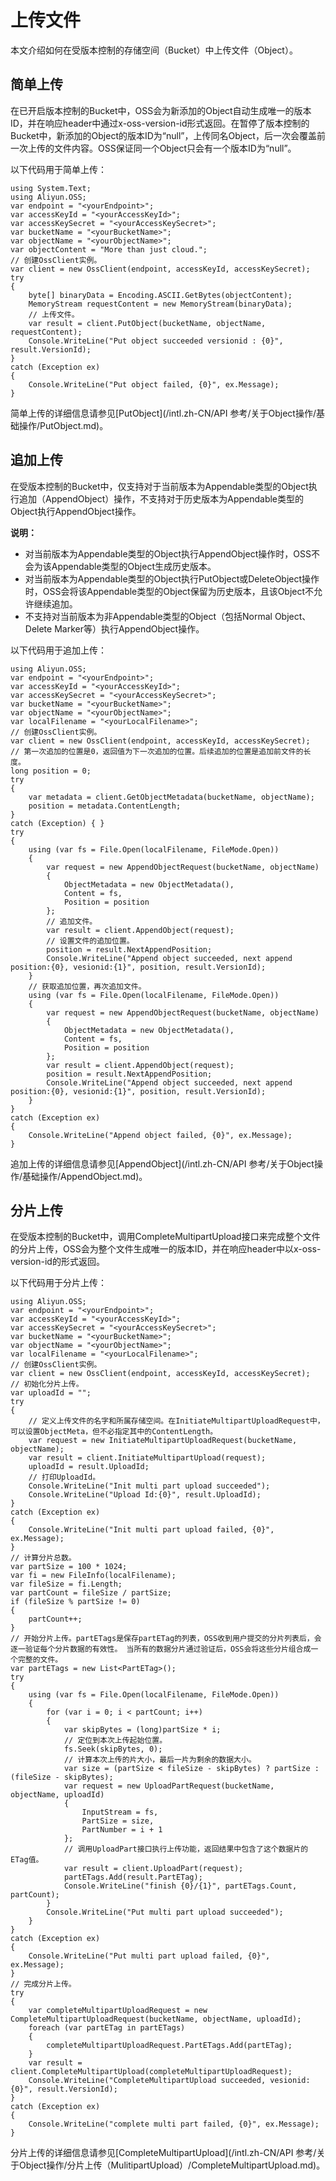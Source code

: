 # 上传文件

本文介绍如何在受版本控制的存储空间（Bucket）中上传文件（Object）。

## 简单上传

在已开启版本控制的Bucket中，OSS会为新添加的Object自动生成唯一的版本ID，并在响应header中通过x-oss-version-id形式返回。在暂停了版本控制的Bucket中，新添加的Object的版本ID为“null”，上传同名Object，后一次会覆盖前一次上传的文件内容。OSS保证同一个Object只会有一个版本ID为“null”。

以下代码用于简单上传：

```
using System.Text;
using Aliyun.OSS;
var endpoint = "<yourEndpoint>";
var accessKeyId = "<yourAccessKeyId>";
var accessKeySecret = "<yourAccessKeySecret>";
var bucketName = "<yourBucketName>";
var objectName = "<yourObjectName>";
var objectContent = "More than just cloud.";
// 创建OssClient实例。
var client = new OssClient(endpoint, accessKeyId, accessKeySecret);
try
{
    byte[] binaryData = Encoding.ASCII.GetBytes(objectContent);
    MemoryStream requestContent = new MemoryStream(binaryData);
    // 上传文件。
    var result = client.PutObject(bucketName, objectName, requestContent);
    Console.WriteLine("Put object succeeded versionid : {0}", result.VersionId);
}
catch (Exception ex)
{
    Console.WriteLine("Put object failed, {0}", ex.Message);
}
```

简单上传的详细信息请参见[PutObject](/intl.zh-CN/API 参考/关于Object操作/基础操作/PutObject.md)。

## 追加上传

在受版本控制的Bucket中，仅支持对于当前版本为Appendable类型的Object执行追加（AppendObject）操作，不支持对于历史版本为Appendable类型的Object执行AppendObject操作。

**说明：**

-   对当前版本为Appendable类型的Object执行AppendObject操作时，OSS不会为该Appendable类型的Object生成历史版本。
-   对当前版本为Appendable类型的Object执行PutObject或DeleteObject操作时，OSS会将该Appendable类型的Object保留为历史版本，且该Object不允许继续追加。
-   不支持对当前版本为非Appendable类型的Object（包括Normal Object、Delete Marker等）执行AppendObject操作。

以下代码用于追加上传：

```
using Aliyun.OSS;
var endpoint = "<yourEndpoint>";
var accessKeyId = "<yourAccessKeyId>";
var accessKeySecret = "<yourAccessKeySecret>";
var bucketName = "<yourBucketName>";
var objectName = "<yourObjectName>";
var localFilename = "<yourLocalFilename>";
// 创建OssClient实例。
var client = new OssClient(endpoint, accessKeyId, accessKeySecret);
// 第一次追加的位置是0，返回值为下一次追加的位置。后续追加的位置是追加前文件的长度。
long position = 0;
try
{
    var metadata = client.GetObjectMetadata(bucketName, objectName);
    position = metadata.ContentLength;
}
catch (Exception) { }
try
{
    using (var fs = File.Open(localFilename, FileMode.Open))
    {
        var request = new AppendObjectRequest(bucketName, objectName)
        {
            ObjectMetadata = new ObjectMetadata(),
            Content = fs,
            Position = position
        };
        // 追加文件。
        var result = client.AppendObject(request);
        // 设置文件的追加位置。
        position = result.NextAppendPosition;
        Console.WriteLine("Append object succeeded, next append position:{0}, vesionid:{1}", position, result.VersionId);
    }
    // 获取追加位置，再次追加文件。
    using (var fs = File.Open(localFilename, FileMode.Open))
    {
        var request = new AppendObjectRequest(bucketName, objectName)
        {
            ObjectMetadata = new ObjectMetadata(),
            Content = fs,
            Position = position
        };
        var result = client.AppendObject(request);
        position = result.NextAppendPosition;
        Console.WriteLine("Append object succeeded, next append position:{0}, vesionid:{1}", position, result.VersionId);
    }
}
catch (Exception ex)
{
    Console.WriteLine("Append object failed, {0}", ex.Message);
}
```

追加上传的详细信息请参见[AppendObject](/intl.zh-CN/API 参考/关于Object操作/基础操作/AppendObject.md)。

## 分片上传

在受版本控制的Bucket中，调用CompleteMultipartUpload接口来完成整个文件的分片上传，OSS会为整个文件生成唯一的版本ID，并在响应header中以x-oss-version-id的形式返回。

以下代码用于分片上传：

```
using Aliyun.OSS;
var endpoint = "<yourEndpoint>";
var accessKeyId = "<yourAccessKeyId>";
var accessKeySecret = "<yourAccessKeySecret>";
var bucketName = "<yourBucketName>";
var objectName = "<yourObjectName>";
var localFilename = "<yourLocalFilename>";
// 创建OssClient实例。
var client = new OssClient(endpoint, accessKeyId, accessKeySecret);
// 初始化分片上传。
var uploadId = "";
try
{
    // 定义上传文件的名字和所属存储空间。在InitiateMultipartUploadRequest中，可以设置ObjectMeta，但不必指定其中的ContentLength。
    var request = new InitiateMultipartUploadRequest(bucketName, objectName);
    var result = client.InitiateMultipartUpload(request);
    uploadId = result.UploadId;
    // 打印UploadId。
    Console.WriteLine("Init multi part upload succeeded");
    Console.WriteLine("Upload Id:{0}", result.UploadId);
}
catch (Exception ex)
{
    Console.WriteLine("Init multi part upload failed, {0}", ex.Message);
}
// 计算分片总数。
var partSize = 100 * 1024;
var fi = new FileInfo(localFilename);
var fileSize = fi.Length;
var partCount = fileSize / partSize;
if (fileSize % partSize != 0)
{
    partCount++;
}
// 开始分片上传。partETags是保存partETag的列表，OSS收到用户提交的分片列表后，会逐一验证每个分片数据的有效性。 当所有的数据分片通过验证后，OSS会将这些分片组合成一个完整的文件。
var partETags = new List<PartETag>();
try
{
    using (var fs = File.Open(localFilename, FileMode.Open))
    {
        for (var i = 0; i < partCount; i++)
        {
            var skipBytes = (long)partSize * i;
            // 定位到本次上传起始位置。
            fs.Seek(skipBytes, 0);
            // 计算本次上传的片大小，最后一片为剩余的数据大小。
            var size = (partSize < fileSize - skipBytes) ? partSize : (fileSize - skipBytes);
            var request = new UploadPartRequest(bucketName, objectName, uploadId)
            {
                InputStream = fs,
                PartSize = size,
                PartNumber = i + 1
            };
            // 调用UploadPart接口执行上传功能，返回结果中包含了这个数据片的ETag值。
            var result = client.UploadPart(request);
            partETags.Add(result.PartETag);
            Console.WriteLine("finish {0}/{1}", partETags.Count, partCount);
        }
        Console.WriteLine("Put multi part upload succeeded");
    }
}
catch (Exception ex)
{
    Console.WriteLine("Put multi part upload failed, {0}", ex.Message);
}
// 完成分片上传。
try
{
    var completeMultipartUploadRequest = new CompleteMultipartUploadRequest(bucketName, objectName, uploadId);
    foreach (var partETag in partETags)
    {
        completeMultipartUploadRequest.PartETags.Add(partETag);
    }
    var result = client.CompleteMultipartUpload(completeMultipartUploadRequest);
    Console.WriteLine("CompleteMultipartUpload succeeded, vesionid:{0}", result.VersionId);
}
catch (Exception ex)
{
    Console.WriteLine("complete multi part failed, {0}", ex.Message);
}
```

分片上传的详细信息请参见[CompleteMultipartUpload](/intl.zh-CN/API 参考/关于Object操作/分片上传（MulitipartUpload）/CompleteMultipartUpload.md)。

